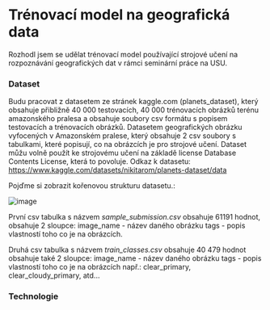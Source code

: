 # Trénovací model na geografická data
Rozhodl jsem se udělat trénovací model používající strojové učení na rozpoznávání geografických dat v rámci seminární práce na USU. 

### Dataset
Budu pracovat z datasetem ze stránek kaggle.com (planets_dataset), který obsahuje přibližně 40 000 testovacích, 40 000 trénovacích obrázků terénu amazonského pralesa a obsahuje soubory csv formátu s popisem testovacích a trénovacích obrázků. Datasetem geografických obrázku vyfocených v Amazonském pralese, který obsahuje 2 csv soubory s tabulkami, které popisují, co na obrázcích je pro strojové učení. Dataset můžu volně použít ke strojovému učení na základě license Database Contents License, která to povoluje. Odkaz k datasetu: https://www.kaggle.com/datasets/nikitarom/planets-dataset/data

Pojďme si zobrazit kořenovou strukturu datasetu.:

![image](https://github.com/user-attachments/assets/ac0a5d30-521f-4b90-89a5-c9d2f40cf5da)

První csv tabulka s názvem *sample_submission.csv* obsahuje 61191 hodnot, obsahuje 2 sloupce:
image_name - název daného obrázku
tags - popis vlastností toho co je na obrázcích.

Druhá csv tabulka s názvem *train_classes.csv* obsahuje 40 479 hodnot obsahuje také 2 sloupce:
image_name - název daného obrázku
tags - popis vlastností toho co je na obrázcích např.: clear_primary, clear_cloudy_primary, atd...

### Technologie
